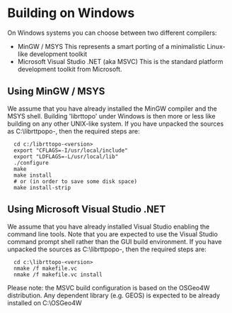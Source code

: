# Building on Windows

On Windows systems you can choose between two different compilers:

- MinGW / MSYS
  This represents a smart porting of a minimalistic Linux-like
  development toolkit
- Microsoft Visual Studio .NET (aka MSVC)
  This is the standard platform development toolkit from Microsoft.

## Using MinGW / MSYS

We assume that you have already installed the MinGW compiler and the
MSYS shell.
Building 'librttopo' under Windows is then more or less like building
on any other UNIX-like system. If you have unpacked the sources as
C:\librttpopo-<version>, then the required steps are:

``` Batchfile
  cd c:/librttopo-<version>
  export "CFLAGS=-I/usr/local/include"
  export "LDFLAGS=-L/usr/local/lib"
  ./configure
  make
  make install
  # or (in order to save some disk space)
  make install-strip
```

## Using Microsoft Visual Studio .NET

We assume that you have already installed Visual Studio enabling the
command
line tools. Note that you are expected to use the Visual Studio command
prompt shell
rather than the GUI build environment. If you have unpacked the
sources as
C:\librttpopo-<version>, then the required steps are:

``` Batchfile
  cd c:\librttopo-<version>
  nmake /f makefile.vc
  nmake /f makefile.vc install
```

Please note: the MSVC build configuration is based on the OSGeo4W
distribution. Any dependent library (e.g. GEOS) is expected to be
already installed on C:\OSGeo4W
